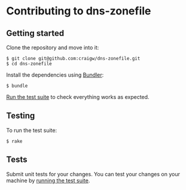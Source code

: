 # Contributing to dns-zonefile

## Getting started

Clone the repository and move into it:

```
$ git clone git@github.com:craigw/dns-zonefile.git
$ cd dns-zonefile
```

Install the dependencies using [Bundler](http://bundler.io/):

```
$ bundle
```

[Run the test suite](#testing) to check everything works as expected.


## Testing

To run the test suite:

```
$ rake
```


## Tests

Submit unit tests for your changes. You can test your changes on your machine by [running the test suite](#testing).
